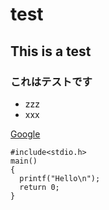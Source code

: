 # test
## This is a test
### これはテストです
- zzz
- xxx
  
[Google](https://www.google.co.jp/)  
```
#include<stdio.h>
main()
{
  printf("Hello\n");
  return 0;
}
```
